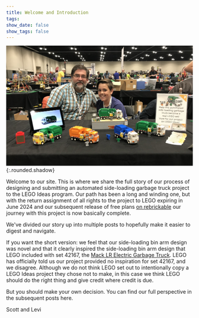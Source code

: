 ```yaml
---
title: Welcome and Introduction
tags: 
show_date: false
show_tags: false
---
```

![Scott and Levi at BrickWorld Chicago 2019](/assets/images/scott-and-levi-booth-brickworld-2019.jpeg){:.rounded.shadow}

Welcome to our site. This is where we share the full story of our process of designing and submitting an automated side-loading garbage truck project to the LEGO Ideas program. Our path has been a long and winding one, but with the return assignment of all rights to the project to LEGO expiring in June 2024 and our subsequent release of free plans [on rebrickable](https://rebrickable.com/mocs/MOC-203494/MochiMaster/automated-side-loading-garbage-truck) our journey with this project is now basically complete. 

We've divided our story up into multiple posts to hopefully make it easier to digest and navigate. 

If you want the short version: we feel that our side-loading bin arm design was novel and that it clearly inspired the side-loading bin arm design that LEGO included with set 42167, the [Mack LR Electric Garbage Truck](https://www.lego.com/en-us/product/mack-lr-electric-garbage-truck-42167). LEGO has officially told us our project provided no inspiration for set 42167, and we disagree. Although we do not think LEGO set out to intentionally copy a LEGO Ideas project they chose not to make, in this case we think LEGO should do the right thing and give credit where credit is due.

But you should make your own decision. You can find our full perspective in the subsequent posts here.


Scott and Levi
